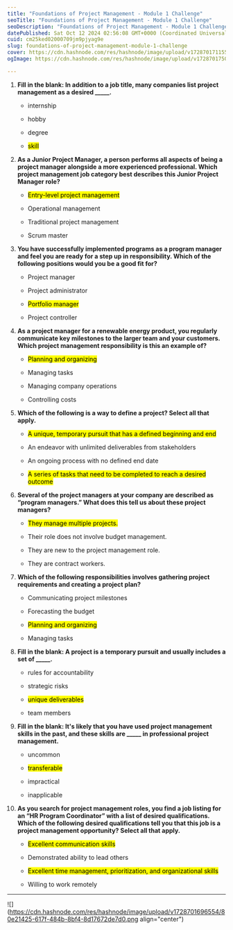```yaml
---
title: "Foundations of Project Management - Module 1 Challenge"
seoTitle: "Foundations of Project Management - Module 1 Challenge"
seoDescription: "Foundations of Project Management - Module 1 Challenge"
datePublished: Sat Oct 12 2024 02:56:08 GMT+0000 (Coordinated Universal Time)
cuid: cm25ked02000709jm9pjyag9e
slug: foundations-of-project-management-module-1-challenge
cover: https://cdn.hashnode.com/res/hashnode/image/upload/v1728701711559/6230de5d-b0db-425f-9940-52c5a5da81bf.png
ogImage: https://cdn.hashnode.com/res/hashnode/image/upload/v1728701750013/86434baf-e4fa-45dd-8e45-bf79bcf0f1af.png

---
```


1. **Fill in the blank: In addition to a job title, many companies list project management as a desired \_\_\_\_\_.**
    
    * internship
        
    * hobby
        
    * degree
        
    * <mark>skill</mark>
        
2. **As a Junior Project Manager, a person performs all aspects of being a project manager alongside a more experienced professional. Which project management job category best describes this Junior Project Manager role?**
    
    * <mark>Entry-level project management</mark>
        
    * Operational management
        
    * Traditional project management
        
    * Scrum master
        
3. **You have successfully implemented programs as a program manager and feel you are ready for a step up in responsibility. Which of the following positions would you be a good fit for?**
    
    * Project manager
        
    * Project administrator
        
    * <mark>Portfolio manager</mark>
        
    * Project controller
        
4. **As a project manager for a renewable energy product, you regularly communicate key milestones to the larger team and your customers. Which project management responsibility is this an example of?**
    
    * <mark>Planning and organizing</mark>
        
    * Managing tasks
        
    * Managing company operations
        
    * Controlling costs
        
5. **Which of the following is a way to define a project? Select all that apply.**
    
    * <mark>A unique, temporary pursuit that has a defined beginning and end</mark>
        
    * An endeavor with unlimited deliverables from stakeholders
        
    * An ongoing process with no defined end date
        
    * <mark>A series of tasks that need to be completed to reach a desired outcome</mark>
        
6. **Several of the project managers at your company are described as “program managers.” What does this tell us about these project managers?**
    
    * <mark>They manage multiple projects.</mark>
        
    * Their role does not involve budget management.
        
    * They are new to the project management role.
        
    * They are contract workers.
        
7. **Which of the following responsibilities involves gathering project requirements and creating a project plan?**
    
    * Communicating project milestones
        
    * Forecasting the budget
        
    * <mark>Planning and organizing</mark>
        
    * Managing tasks
        
8. **Fill in the blank: A project is a temporary pursuit and usually includes a set of \_\_\_\_\_.**
    
    * rules for accountability
        
    * strategic risks
        
    * <mark>unique deliverables</mark>
        
    * team members
        
9. **Fill in the blank: It's likely that you have used project management skills in the past, and these skills are \_\_\_\_\_ in professional project management.**
    
    * uncommon
        
    * <mark>transferable</mark>
        
    * impractical
        
    * inapplicable
        
10. **As you search for project management roles, you find a job listing for an “HR Program Coordinator” with a list of desired qualifications. Which of the following desired qualifications tell you that this job is a project management opportunity? Select all that apply.**
    
    * <mark>Excellent communication skills</mark>
        
    * Demonstrated ability to lead others
        
    * <mark>Excellent time management, prioritization, and organizational skills</mark>
        
    * Willing to work remotely
        

---

![](https://cdn.hashnode.com/res/hashnode/image/upload/v1728701696554/80e21425-617f-484b-8bf4-8d17672de7d0.png align="center")